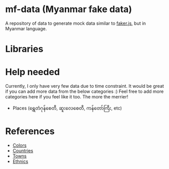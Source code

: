 # mf-data (Myanmar fake data)

A repository of data to generate mock data similar to [faker.js][1], but in Myanmar language.

# Libraries

# Help needed

Currently, I only have very few data due to time constraint.
It would be great if you can add more data from the below categories :)
Feel free to add more categories here if you feel like it too. The more the merrier!

- Places (ရွှေတံဂုန်စေတီ, ဆူးလေစေတီ, ကန်တော်ကြီး, etc)

# References

- [Colors](https://my.wikipedia.org/wiki/%E1%80%A1%E1%80%9B%E1%80%B1%E1%80%AC%E1%80%84%E1%80%BA)
- [Countries](https://my.wikipedia.org/wiki/%E1%80%A1%E1%80%81%E1%80%BB%E1%80%AF%E1%80%95%E1%80%BA%E1%80%A1%E1%80%81%E1%80%BC%E1%80%AC_%E1%80%A1%E1%80%AC%E1%80%8F%E1%80%AC%E1%80%95%E1%80%AD%E1%80%AF%E1%80%84%E1%80%BA_%E1%80%94%E1%80%AD%E1%80%AF%E1%80%84%E1%80%BA%E1%80%84%E1%80%B6%E1%80%99%E1%80%BB%E1%80%AC%E1%80%B8%E1%80%85%E1%80%AC%E1%80%9B%E1%80%84%E1%80%BA%E1%80%B8)
- [Towns](https://my.wikipedia.org/wiki/%E1%80%99%E1%80%BC%E1%80%94%E1%80%BA%E1%80%99%E1%80%AC%E1%80%94%E1%80%AD%E1%80%AF%E1%80%84%E1%80%BA%E1%80%84%E1%80%B6%E1%80%9B%E1%80%BE%E1%80%AD_%E1%80%99%E1%80%BC%E1%80%AD%E1%80%AF%E1%80%B7%E1%80%99%E1%80%BB%E1%80%AC%E1%80%B8)
- [Ethnics](https://my.wikipedia.org/wiki/%E1%80%95%E1%80%BC%E1%80%8A%E1%80%BA%E1%80%91%E1%80%B1%E1%80%AC%E1%80%84%E1%80%BA%E1%80%85%E1%80%AF_%E1%80%90%E1%80%AD%E1%80%AF%E1%80%84%E1%80%BA%E1%80%B8%E1%80%9B%E1%80%84%E1%80%BA%E1%80%B8%E1%80%9E%E1%80%AC%E1%80%B8_%E1%80%9C%E1%80%B0%E1%80%99%E1%80%BB%E1%80%AD%E1%80%AF%E1%80%B8%E1%80%99%E1%80%BB%E1%80%AC%E1%80%B8)


[1]: https://github.com/marak/Faker.js/